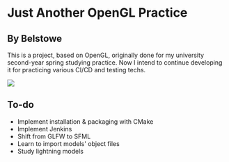 # Just Another OpenGL Practice
## By Belstowe
This is a project, based on OpenGL, originally done for my university second-year spring studying practice.
Now I intend to continue developing it for practicing various CI/CD and testing techs.

![](https://simplest-image-hosting-net.s3.ap-southeast-2.amazonaws.com/fdda859a-9d6e-4fe8-b699-f586f734b41f.jpg)

## To-do
* Implement installation & packaging with CMake
* Implement Jenkins
* Shift from GLFW to SFML
* Learn to import models' object files
* Study lightning models